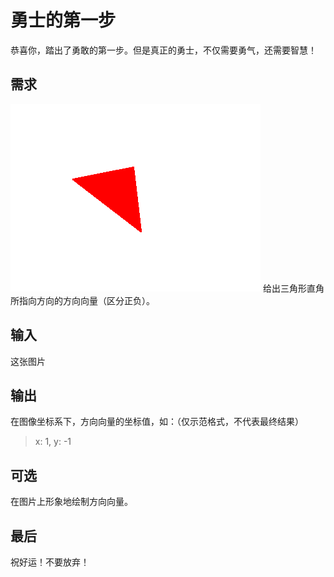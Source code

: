 # 勇士的第一步

恭喜你，踏出了勇敢的第一步。但是真正的勇士，不仅需要勇气，还需要智慧！

## 需求

![](triangle.png)
给出三角形直角所指向方向的方向向量（区分正负）。

## 输入

这张图片

## 输出

在图像坐标系下，方向向量的坐标值，如：（仅示范格式，不代表最终结果）
> x: 1, y: -1

## 可选

在图片上形象地绘制方向向量。

## 最后

祝好运！不要放弃！
